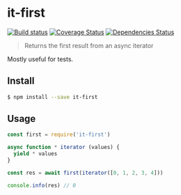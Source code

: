 # it-first

[![Build status](https://travis-ci.org/achingbrain/it-first.svg?branch=master)](https://travis-ci.org/achingbrain/it-first?branch=master) [![Coverage Status](https://coveralls.io/repos/github/achingbrain/it-first/badge.svg?branch=master)](https://coveralls.io/github/achingbrain/it-first?branch=master) [![Dependencies Status](https://david-dm.org/achingbrain/it-first/status.svg)](https://david-dm.org/achingbrain/it-first)

> Returns the first result from an async iterator

Mostly useful for tests.

## Install

```sh
$ npm install --save it-first
```

## Usage

```javascript
const first = require('it-first')

async function * iterator (values) {
  yield * values
}

const res = await first(iterator([0, 1, 2, 3, 4]))

console.info(res) // 0
```
